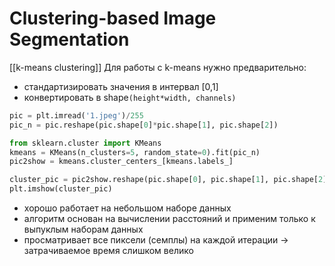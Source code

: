 # Clustering-based Image Segmentation
[[k-means clustering]]
Для работы с k-means нужно предварительно:
- стандартизировать значения в интервал [0,1] 
- конвертировать в shape`(height*width, channels)`
```python
pic = plt.imread('1.jpeg')/255
pic_n = pic.reshape(pic.shape[0]*pic.shape[1], pic.shape[2])

from sklearn.cluster import KMeans
kmeans = KMeans(n_clusters=5, random_state=0).fit(pic_n)
pic2show = kmeans.cluster_centers_[kmeans.labels_]

cluster_pic = pic2show.reshape(pic.shape[0], pic.shape[1], pic.shape[2])
plt.imshow(cluster_pic)
```

- хорошо работает на небольшом наборе данных
- алгоритм основан на вычислении расстояний и применим только к выпуклым наборам данных 
- просматривает все пиксели (семплы) на каждой итерации -> затрачиваемое время слишком велико
